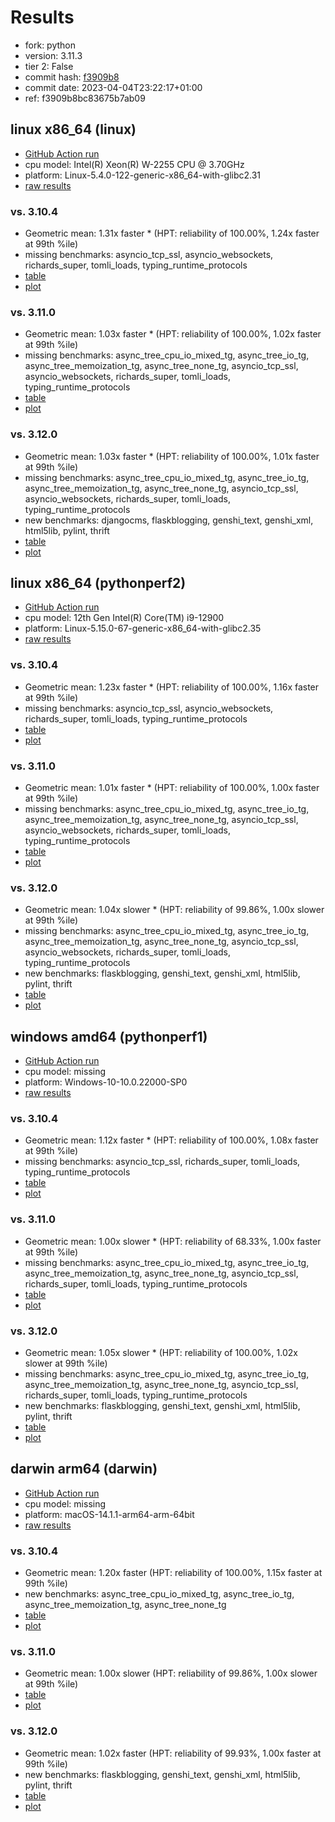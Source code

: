 # Results

- fork: python
- version: 3.11.3
- tier 2: False
- commit hash: [f3909b8](https://github.com/python/cpython/commit/f3909b8)
- commit date: 2023-04-04T23:22:17+01:00
- ref: f3909b8bc83675b7ab09

## linux x86_64 (linux)

- [GitHub Action run](https://github.com/faster-cpython/benchmarking/actions/runs/4756313715)
- cpu model: Intel(R) Xeon(R) W-2255 CPU @ 3.70GHz
- platform: Linux-5.4.0-122-generic-x86_64-with-glibc2.31
- [raw results](bm-20230404-linux-x86_64-python-f3909b8bc83675b7ab09-3.11.3-f3909b8.json)

### vs. 3.10.4

- Geometric mean: 1.31x faster \* (HPT: reliability of 100.00%, 1.24x faster at 99th %ile)
- missing benchmarks: asyncio_tcp_ssl, asyncio_websockets, richards_super, tomli_loads, typing_runtime_protocols
- [table](bm-20230404-linux-x86_64-python-f3909b8bc83675b7ab09-3.11.3-f3909b8-vs-3.10.4.md)
- [plot](bm-20230404-linux-x86_64-python-f3909b8bc83675b7ab09-3.11.3-f3909b8-vs-3.10.4.png)

### vs. 3.11.0

- Geometric mean: 1.03x faster \* (HPT: reliability of 100.00%, 1.02x faster at 99th %ile)
- missing benchmarks: async_tree_cpu_io_mixed_tg, async_tree_io_tg, async_tree_memoization_tg, async_tree_none_tg, asyncio_tcp_ssl, asyncio_websockets, richards_super, tomli_loads, typing_runtime_protocols
- [table](bm-20230404-linux-x86_64-python-f3909b8bc83675b7ab09-3.11.3-f3909b8-vs-3.11.0.md)
- [plot](bm-20230404-linux-x86_64-python-f3909b8bc83675b7ab09-3.11.3-f3909b8-vs-3.11.0.png)

### vs. 3.12.0

- Geometric mean: 1.03x faster \* (HPT: reliability of 100.00%, 1.01x faster at 99th %ile)
- missing benchmarks: async_tree_cpu_io_mixed_tg, async_tree_io_tg, async_tree_memoization_tg, async_tree_none_tg, asyncio_tcp_ssl, asyncio_websockets, richards_super, tomli_loads, typing_runtime_protocols
- new benchmarks: djangocms, flaskblogging, genshi_text, genshi_xml, html5lib, pylint, thrift
- [table](bm-20230404-linux-x86_64-python-f3909b8bc83675b7ab09-3.11.3-f3909b8-vs-3.12.0.md)
- [plot](bm-20230404-linux-x86_64-python-f3909b8bc83675b7ab09-3.11.3-f3909b8-vs-3.12.0.png)

## linux x86_64 (pythonperf2)

- [GitHub Action run](https://github.com/faster-cpython/benchmarking/actions/runs/4756313715)
- cpu model: 12th Gen Intel(R) Core(TM) i9-12900
- platform: Linux-5.15.0-67-generic-x86_64-with-glibc2.35
- [raw results](bm-20230404-pythonperf2-x86_64-python-f3909b8bc83675b7ab09-3.11.3-f3909b8.json)

### vs. 3.10.4

- Geometric mean: 1.23x faster \* (HPT: reliability of 100.00%, 1.16x faster at 99th %ile)
- missing benchmarks: asyncio_tcp_ssl, asyncio_websockets, richards_super, tomli_loads, typing_runtime_protocols
- [table](bm-20230404-pythonperf2-x86_64-python-f3909b8bc83675b7ab09-3.11.3-f3909b8-vs-3.10.4.md)
- [plot](bm-20230404-pythonperf2-x86_64-python-f3909b8bc83675b7ab09-3.11.3-f3909b8-vs-3.10.4.png)

### vs. 3.11.0

- Geometric mean: 1.01x faster \* (HPT: reliability of 100.00%, 1.00x faster at 99th %ile)
- missing benchmarks: async_tree_cpu_io_mixed_tg, async_tree_io_tg, async_tree_memoization_tg, async_tree_none_tg, asyncio_tcp_ssl, asyncio_websockets, richards_super, tomli_loads, typing_runtime_protocols
- [table](bm-20230404-pythonperf2-x86_64-python-f3909b8bc83675b7ab09-3.11.3-f3909b8-vs-3.11.0.md)
- [plot](bm-20230404-pythonperf2-x86_64-python-f3909b8bc83675b7ab09-3.11.3-f3909b8-vs-3.11.0.png)

### vs. 3.12.0

- Geometric mean: 1.04x slower \* (HPT: reliability of 99.86%, 1.00x slower at 99th %ile)
- missing benchmarks: async_tree_cpu_io_mixed_tg, async_tree_io_tg, async_tree_memoization_tg, async_tree_none_tg, asyncio_tcp_ssl, asyncio_websockets, richards_super, tomli_loads, typing_runtime_protocols
- new benchmarks: flaskblogging, genshi_text, genshi_xml, html5lib, pylint, thrift
- [table](bm-20230404-pythonperf2-x86_64-python-f3909b8bc83675b7ab09-3.11.3-f3909b8-vs-3.12.0.md)
- [plot](bm-20230404-pythonperf2-x86_64-python-f3909b8bc83675b7ab09-3.11.3-f3909b8-vs-3.12.0.png)

## windows amd64 (pythonperf1)

- [GitHub Action run](https://github.com/faster-cpython/benchmarking/actions/runs/4756313715)
- cpu model: missing
- platform: Windows-10-10.0.22000-SP0
- [raw results](bm-20230404-pythonperf1-amd64-python-f3909b8bc83675b7ab09-3.11.3-f3909b8.json)

### vs. 3.10.4

- Geometric mean: 1.12x faster \* (HPT: reliability of 100.00%, 1.08x faster at 99th %ile)
- missing benchmarks: asyncio_tcp_ssl, richards_super, tomli_loads, typing_runtime_protocols
- [table](bm-20230404-pythonperf1-amd64-python-f3909b8bc83675b7ab09-3.11.3-f3909b8-vs-3.10.4.md)
- [plot](bm-20230404-pythonperf1-amd64-python-f3909b8bc83675b7ab09-3.11.3-f3909b8-vs-3.10.4.png)

### vs. 3.11.0

- Geometric mean: 1.00x slower \* (HPT: reliability of 68.33%, 1.00x faster at 99th %ile)
- missing benchmarks: async_tree_cpu_io_mixed_tg, async_tree_io_tg, async_tree_memoization_tg, async_tree_none_tg, asyncio_tcp_ssl, richards_super, tomli_loads, typing_runtime_protocols
- [table](bm-20230404-pythonperf1-amd64-python-f3909b8bc83675b7ab09-3.11.3-f3909b8-vs-3.11.0.md)
- [plot](bm-20230404-pythonperf1-amd64-python-f3909b8bc83675b7ab09-3.11.3-f3909b8-vs-3.11.0.png)

### vs. 3.12.0

- Geometric mean: 1.05x slower \* (HPT: reliability of 100.00%, 1.02x slower at 99th %ile)
- missing benchmarks: async_tree_cpu_io_mixed_tg, async_tree_io_tg, async_tree_memoization_tg, async_tree_none_tg, asyncio_tcp_ssl, richards_super, tomli_loads, typing_runtime_protocols
- new benchmarks: flaskblogging, genshi_text, genshi_xml, html5lib, pylint, thrift
- [table](bm-20230404-pythonperf1-amd64-python-f3909b8bc83675b7ab09-3.11.3-f3909b8-vs-3.12.0.md)
- [plot](bm-20230404-pythonperf1-amd64-python-f3909b8bc83675b7ab09-3.11.3-f3909b8-vs-3.12.0.png)

## darwin arm64 (darwin)

- [GitHub Action run](https://github.com/faster-cpython/benchmarking/actions/runs/6961755192)
- cpu model: missing
- platform: macOS-14.1.1-arm64-arm-64bit
- [raw results](bm-20230404-darwin-arm64-python-f3909b8bc83675b7ab09-3.11.3-f3909b8.json)

### vs. 3.10.4

- Geometric mean: 1.20x faster (HPT: reliability of 100.00%, 1.15x faster at 99th %ile)
- new benchmarks: async_tree_cpu_io_mixed_tg, async_tree_io_tg, async_tree_memoization_tg, async_tree_none_tg
- [table](bm-20230404-darwin-arm64-python-f3909b8bc83675b7ab09-3.11.3-f3909b8-vs-3.10.4.md)
- [plot](bm-20230404-darwin-arm64-python-f3909b8bc83675b7ab09-3.11.3-f3909b8-vs-3.10.4.png)

### vs. 3.11.0

- Geometric mean: 1.00x slower (HPT: reliability of 99.86%, 1.00x slower at 99th %ile)
- [table](bm-20230404-darwin-arm64-python-f3909b8bc83675b7ab09-3.11.3-f3909b8-vs-3.11.0.md)
- [plot](bm-20230404-darwin-arm64-python-f3909b8bc83675b7ab09-3.11.3-f3909b8-vs-3.11.0.png)

### vs. 3.12.0

- Geometric mean: 1.02x faster (HPT: reliability of 99.93%, 1.00x faster at 99th %ile)
- new benchmarks: flaskblogging, genshi_text, genshi_xml, html5lib, pylint, thrift
- [table](bm-20230404-darwin-arm64-python-f3909b8bc83675b7ab09-3.11.3-f3909b8-vs-3.12.0.md)
- [plot](bm-20230404-darwin-arm64-python-f3909b8bc83675b7ab09-3.11.3-f3909b8-vs-3.12.0.png)

